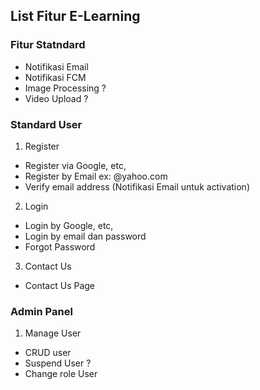 ## List Fitur E-Learning

### Fitur Statndard
- Notifikasi Email
- Notifikasi FCM
- Image Processing ?
- Video Upload ?

### Standard User

1. Register
  - Register via Google, etc,
  - Register by Email ex: @yahoo.com
  - Verify email address (Notifikasi Email untuk activation)

2. Login
  - Login by Google, etc,
  - Login by email dan password
  - Forgot Password

3. Contact Us
  - Contact Us Page

### Admin Panel
1. Manage User
  - CRUD user
  - Suspend User ?
  - Change role User
